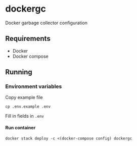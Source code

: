 # dockergc

Docker garbage collector configuration

## Requirements

- Docker
- Docker compose

## Running

### Environment variables

Copy example file

```
cp .env.example .env
```

Fill in fields in `.env`

#### Run container

```
docker stack deploy -c <(docker-compose config) dockergc
```
